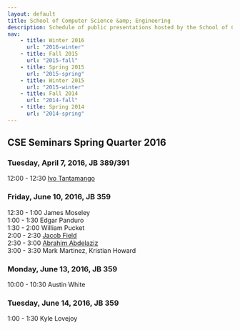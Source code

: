 ```yaml
---
layout: default
title: School of Computer Science &amp; Engineering
description: Schedule of public presentations hosted by the School of CSE.
nav:
    - title: Winter 2016
      url: "2016-winter"
    - title: Fall 2015
      url: "2015-fall"
    - title: Spring 2015
      url: "2015-spring"
    - title: Winter 2015
      url: "2015-winter"
    - title: Fall 2014
      url: "2014-fall"
    - title: Spring 2014
      url: "2014-spring"
---
```


## CSE Seminars __Spring Quarter 2016__

### Tuesday, April 7, 2016, JB 389/391

 12:00 - 12:30 [Ivo Tantamango](2016-spring/ivo-tantamango.pdf) <br>

### Friday, June 10, 2016, JB 359

 12:30 - 1:00 James Moseley     <br>
  1:00 - 1:30 Edgar Panduro     <br>
  1:30 - 2:00 William Pucket    <br>
  2:00 - 2:30 [Jacob Field](2016-spring/jacob-field-482.pdf)       <br>
  2:30 - 3:00 [Abrahim Abdelaziz](2016-spring/abrahim-abdelaziz-575.pdf) <br>
  3:00 - 3:30 Mark Martinez, Kristian Howard       <br>

### Monday, June 13, 2016, JB 359

 10:00 - 10:30 Austin White     <br>


### Tuesday, June 14, 2016, JB 359

  1:00 - 1:30 Kyle Lovejoy     <br>


